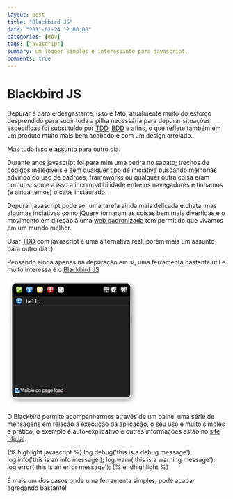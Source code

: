 ```yaml
---
layout: post 
title: "Blackbird JS"
date: "2011-01-24 12:00:00"
categories: [dev]
tags: [javascript]
summary: um logger simples e interessante para javascript.
comments: true
---
```


# Blackbird JS

Depurar é caro e desgastante, isso é fato; atualmente muito do esforço desprendido para subir toda a pilha necessária para depurar situações específicas foi substituído por [TDD](http://pt.wikipedia.org/wiki/Tdd), [BDD](http://en.wikipedia.org/wiki/Behavior_Driven_Development) e afins, o que reflete também em um produto muito mais bem acabado e com um design arrojado.

Mas tudo isso é assunto para outro dia.

Durante anos javascript foi para mim uma pedra no sapato; trechos de códigos inelegíveis e sem qualquer tipo de iniciativa buscando melhorias advindo do uso de padrões, frameworks ou qualquer outra coisa eram comuns; some a isso a incompatibilidade entre os navegadores e tínhamos (e ainda temos) o caos instaurado.

Depurar javascript pode ser uma tarefa ainda mais delicada e chata; mas algumas inciativas como [jQuery](http://jquery.com) tornaram as coisas bem mais divertidas e o movimento em direção à uma [web padronizada](http://pt.wikipedia.org/wiki/Web_standards) tem permitido que vivamos em um mundo melhor.

Usar [TDD](http://www.infoq.com/articles/javascript-tdd) com javascript é uma alternativa real, porém mais um assunto para outro dia :)

Pensando ainda apenas na depuração em si, uma ferramenta bastante útil e muito interessa é o [Blackbird JS](http://www.gscottolson.com/blackbirdjs)

![Blackbird JS](/assets/images/2011/blackbirdjs.png)

O Blackbird permite acompanharmos através de um painel uma série de mensagens em relação à execução da aplicação, o seu uso é muito simples e prático, o exemplo é auto-explicativo e outras informações estão no [site oficial](http://www.gscottolson.com/blackbirdjs).

{% highlight javascript %}
log.debug('this is a debug message');
log.info('this is an info message');
log.warn('this is a warning message');
log.error('this is an error message');
{% endhighlight %}

É mais um dos casos onde uma ferramenta simples, pode acabar agregando bastante!
